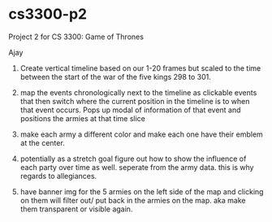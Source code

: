 # cs3300-p2
Project 2 for CS 3300: Game of Thrones


Ajay

1. Create vertical timeline based on our 1-20 frames but scaled to the time between the start of the war of the five kings
298 to 301.

2. map the events chronologically next to the timeline as clickable events that then switch where the current position
in the timeline is to when that event occurs. Pops up modal of information of that event and positions the armies
at that time slice

3. make each army a different color and make each one have their emblem at the center.

4. potentially as a stretch goal figure out how to show the influence of each party over time as well. seperate
from the army data. this is why regards to allegiances.

5. have banner img for the 5 armies on the left side of the map and clicking on them will filter out/ put back in the armies on the map. aka make them transparent or visible again.
